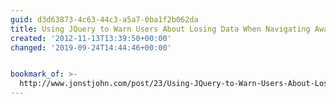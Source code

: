 ```yaml
---
guid: d3d63873-4c63-44c3-a5a7-0ba1f2b062da
title: Using JQuery to Warn Users About Losing Data When Navigating Away from Form
created: '2012-11-13T13:39:50+00:00'
changed: '2019-09-24T14:44:46+00:00'


bookmark_of: >-
  http://www.jonstjohn.com/post/23/Using-JQuery-to-Warn-Users-About-Losing-Data-When-Navigating-Away-from-Form
---
```




